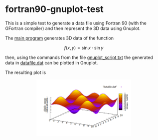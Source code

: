 # fortran90-gnuplot-test
This is a simple test to generate a data file using Fortran 90 (with the GFortran compiler) and then represent the 3D data using Gnuplot.

The [main program](https://github.com/artmenlope/fortran90-gnuplot-test/blob/master/main_program.f90) generates 3D data of the function

$$
f(x, y) = \sin x \cdot \sin y
$$

then, using the commands from the file [gnuplot_script.txt](https://github.com/artmenlope/fortran90-gnuplot-test/blob/master/gnuplot_script.txt) the generated data in [datafile.dat](https://github.com/artmenlope/fortran90-gnuplot-test/blob/master/datafile.dat) can be plotted in Gnuplot.

The resulting plot is

<p align="center">
<img src="https://github.com/artmenlope/fortran90-gnuplot-test/blob/master/plot.png" width="60%">
</p>
